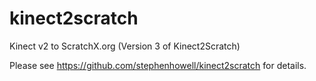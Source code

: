 # kinect2scratch
Kinect v2 to ScratchX.org (Version 3 of Kinect2Scratch)

Please see <https://github.com/stephenhowell/kinect2scratch> for details.
